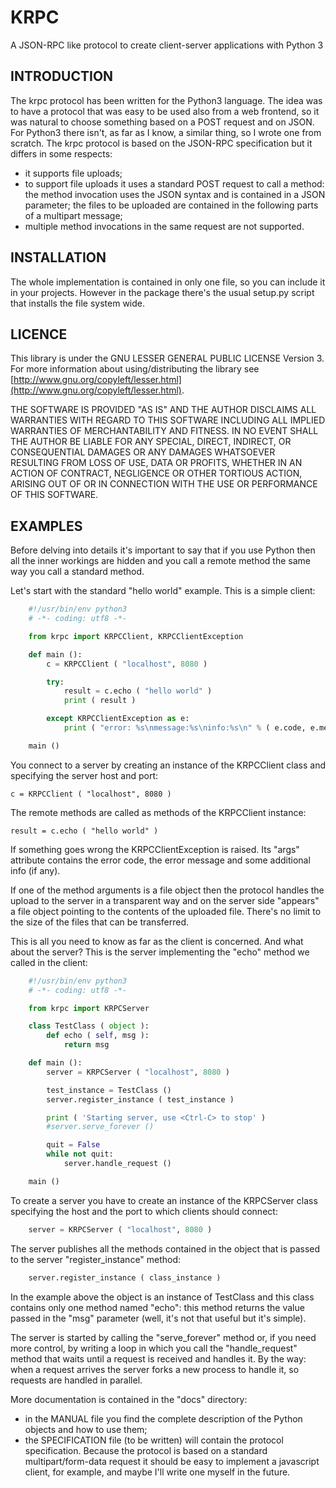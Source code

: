 # KRPC

A JSON-RPC like protocol to create client-server applications with Python 3


## INTRODUCTION

The krpc protocol has been written for the Python3 language. The idea was to have a protocol that was easy to be used also from a web frontend, so it was natural to choose something based on a POST request and on JSON. For Python3 there isn't, as far as I know, a similar thing, so I wrote one from scratch. The krpc protocol is based on the JSON-RPC specification but it differs in some respects:

- it supports file uploads;
- to support file uploads it uses a standard POST request to call a method: the method invocation uses the JSON syntax and is contained in a JSON parameter; the files to be uploaded are contained in the following parts of a multipart message;
- multiple method invocations in the same request are not supported.


## INSTALLATION

The whole implementation is contained in only one file, so you can include it in your projects. However in the package there's the usual setup.py script that installs the file system wide.


## LICENCE

This library is under the GNU LESSER GENERAL PUBLIC LICENSE Version 3. For more information about using/distributing the library see [http://www.gnu.org/copyleft/lesser.html](http://www.gnu.org/copyleft/lesser.html).

THE SOFTWARE IS PROVIDED "AS IS" AND THE AUTHOR DISCLAIMS ALL WARRANTIES WITH REGARD TO THIS SOFTWARE INCLUDING ALL IMPLIED WARRANTIES OF MERCHANTABILITY AND FITNESS. IN NO EVENT SHALL THE AUTHOR BE LIABLE FOR ANY SPECIAL, DIRECT, INDIRECT, OR CONSEQUENTIAL DAMAGES OR ANY DAMAGES WHATSOEVER RESULTING FROM LOSS OF USE, DATA OR PROFITS, WHETHER IN AN ACTION OF CONTRACT, NEGLIGENCE OR OTHER TORTIOUS ACTION, ARISING OUT OF OR IN CONNECTION WITH THE USE OR PERFORMANCE OF THIS SOFTWARE.


## EXAMPLES

Before delving into details it's important to say that if you use Python then all the inner workings are hidden and you call a remote method the same way you call a standard method.

Let's start with the standard "hello world" example. This is a simple client:

```python
	#!/usr/bin/env python3
	# -*- coding: utf8 -*-

	from krpc import KRPCClient, KRPCClientException

	def main ():
		c = KRPCClient ( "localhost", 8080 )

		try:
			result = c.echo ( "hello world" )
			print ( result )

		except KRPCClientException as e:
			print ( "error: %s\nmessage:%s\ninfo:%s\n" % ( e.code, e.message, e.info ) )

	main ()
```

You connect to a server by creating an instance of the KRPCClient class and specifying the server host and port:

	c = KRPCClient ( "localhost", 8080 )

The remote methods are called as methods of the KRPCClient instance:

	result = c.echo ( "hello world" )

If something goes wrong the KRPCClientException is raised. Its "args" attribute contains the error code, the error message and some additional info (if any).

If one of the method arguments is a file object then the protocol handles the upload to the server in a transparent way and on the server side "appears" a file object pointing to the contents of the uploaded file. There's no limit to the size of the files that can be transferred.

This is all you need to know as far as the client is concerned. And what about the server? This is the server implementing the "echo" method we called in the client:

```python
	#!/usr/bin/env python3
	# -*- coding: utf8 -*-

	from krpc import KRPCServer

	class TestClass ( object ):
		def echo ( self, msg ):
			return msg

	def main ():
		server = KRPCServer ( "localhost", 8080 )

		test_instance = TestClass ()
		server.register_instance ( test_instance )

		print ( 'Starting server, use <Ctrl-C> to stop' )
		#server.serve_forever ()

		quit = False
		while not quit:
			server.handle_request ()

	main ()
```

To create a server you have to create an instance of the KRPCServer class specifying the host and the port to which clients should connect:

```python
	server = KRPCServer ( "localhost", 8080 )
```

The server publishes all the methods contained in the object that is passed to the server "register\_instance" method:

```python
	server.register_instance ( class_instance )
```

In the example above the object is an instance of TestClass and this class contains only one method named "echo": this method returns the value passed in the "msg" parameter (well, it's not that useful but it's simple).

The server is started by calling the "serve\_forever" method or, if you need more control, by writing a loop in which you call the "handle\_request" method that waits until a request is received and handles it. By the way: when a request arrives the server forks a new process to handle it, so requests are handled in parallel.

More documentation is contained in the "docs" directory:

- in the MANUAL file you find the complete description of the Python objects and   how to use them;
- the SPECIFICATION file (to be written) will contain the protocol specification. Because the   protocol is based on a standard multipart/form-data request it should be easy to implement a javascript client, for example, and maybe I'll write one myself in the future.

